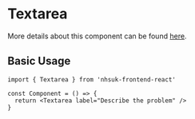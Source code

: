 # Textarea

More details about this component can be found [here](https://service-manual.nhs.uk/design-system/components/textarea).

## Basic Usage

```tsx
import { Textarea } from 'nhsuk-frontend-react'

const Component = () => {
  return <Textarea label="Describe the problem" />
}
```
